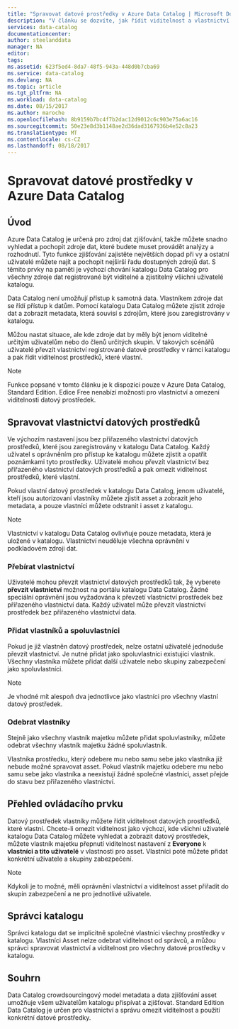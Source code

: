 ```yaml
---
title: "Spravovat datové prostředky v Azure Data Catalog | Microsoft Docs"
description: "V článku se dozvíte, jak řídit viditelnost a vlastnictví datových prostředků, které jsou zaregistrované v Azure Data Catalog."
services: data-catalog
documentationcenter: 
author: steelanddata
manager: NA
editor: 
tags: 
ms.assetid: 623f5ed4-8da7-48f5-943a-448d0b7cba69
ms.service: data-catalog
ms.devlang: NA
ms.topic: article
ms.tgt_pltfrm: NA
ms.workload: data-catalog
ms.date: 08/15/2017
ms.author: maroche
ms.openlocfilehash: 8b9159b7bc4f7b2dac12d9012c6c903e75a6ac16
ms.sourcegitcommit: 50e23e8d3b1148ae2d36dad3167936b4e52c8a23
ms.translationtype: MT
ms.contentlocale: cs-CZ
ms.lasthandoff: 08/18/2017
---
```

# <a name="manage-data-assets-in-azure-data-catalog"></a>Spravovat datové prostředky v Azure Data Catalog
## <a name="introduction"></a>Úvod
Azure Data Catalog je určená pro zdroj dat zjišťování, takže můžete snadno vyhledat a pochopit zdroje dat, které budete muset provádět analýzy a rozhodnutí. Tyto funkce zjišťování zajistěte největších dopad při vy a ostatní uživatelé můžete najít a pochopit nejširší řadu dostupných zdrojů dat. S těmito prvky na paměti je výchozí chování katalogu Data Catalog pro všechny zdroje dat registrované být viditelné a zjistitelný všichni uživatelé katalogu.

Data Catalog není umožňují přístup k samotná data. Vlastníkem zdroje dat se řídí přístup k datům. Pomocí katalogu Data Catalog můžete zjistit zdroje dat a zobrazit metadata, která souvisí s zdrojům, které jsou zaregistrovány v katalogu.

Můžou nastat situace, ale kde zdroje dat by měly být jenom viditelné určitým uživatelům nebo do členů určitých skupin. V takových scénářů uživatelé převzít vlastnictví registrované datové prostředky v rámci katalogu a pak řídit viditelnost prostředků, které vlastní.

> [!NOTE]
> Funkce popsané v tomto článku je k dispozici pouze v Azure Data Catalog, Standard Edition. Edice Free nenabízí možnosti pro vlastnictví a omezení viditelnosti datový prostředek.
>
>

## <a name="manage-ownership-of-data-assets"></a>Spravovat vlastnictví datových prostředků
Ve výchozím nastavení jsou bez přiřazeného vlastnictví datových prostředků, které jsou zaregistrovány v katalogu Data Catalog. Každý uživatel s oprávněním pro přístup ke katalogu můžete zjistit a opatřit poznámkami tyto prostředky. Uživatelé mohou převzít vlastnictví bez přiřazeného vlastnictví datových prostředků a pak omezit viditelnost prostředků, které vlastní.

Pokud vlastní datový prostředek v katalogu Data Catalog, jenom uživatelé, kteří jsou autorizovaní vlastníky můžete zjistit asset a zobrazit jeho metadata, a pouze vlastníci můžete odstranit i asset z katalogu.

> [!NOTE]
> Vlastnictví v katalogu Data Catalog ovlivňuje pouze metadata, která je uložené v katalogu. Vlastnictví neuděluje všechna oprávnění v podkladovém zdroji dat.
>
>

### <a name="take-ownership"></a>Přebírat vlastnictví
Uživatelé mohou převzít vlastnictví datových prostředků tak, že vyberete **převzít vlastnictví** možnost na portálu katalogu Data Catalog. Žádné speciální oprávnění jsou vyžadována k převzetí vlastnictví prostředek bez přiřazeného vlastnictví data. Každý uživatel může převzít vlastnictví prostředek bez přiřazeného vlastnictví data.

### <a name="add-owners-and-co-owners"></a>Přidat vlastníků a spoluvlastníci
Pokud je již vlastněn datový prostředek, nelze ostatní uživatelé jednoduše převzít vlastnictví. Je nutné přidat jako spoluvlastníci existující vlastník. Všechny vlastníka můžete přidat další uživatele nebo skupiny zabezpečení jako spoluvlastníci.

> [!NOTE]
> Je vhodné mít alespoň dva jednotlivce jako vlastníci pro všechny vlastní datový prostředek.
>
>

### <a name="remove-owners"></a>Odebrat vlastníky
Stejně jako všechny vlastník majetku můžete přidat spoluvlastníky, můžete odebrat všechny vlastník majetku žádné spoluvlastník.

Vlastníka prostředku, který odebere mu nebo samu sebe jako vlastníka již nebude možné spravovat asset. Pokud vlastník majetku odebere mu nebo samu sebe jako vlastníka a neexistují žádné společné vlastníci, asset přejde do stavu bez přiřazeného vlastnictví.

## <a name="control-visibility"></a>Přehled ovládacího prvku
Datový prostředek vlastníky můžete řídit viditelnost datových prostředků, které vlastní. Chcete-li omezit viditelnost jako výchozí, kde všichni uživatelé katalogu Data Catalog můžete vyhledat a zobrazit datový prostředek, můžete vlastník majetku přepnutí viditelnost nastavení z **Everyone** k **vlastníci a tito uživatelé** v vlastnosti pro asset. Vlastníci poté můžete přidat konkrétní uživatele a skupiny zabezpečení.

> [!NOTE]
> Kdykoli je to možné, měli oprávnění vlastnictví a viditelnost asset přiřadit do skupin zabezpečení a ne pro jednotlivé uživatele.
>
>

## <a name="catalog-administrators"></a>Správci katalogu
Správci katalogu dat se implicitně společné vlastníci všechny prostředky v katalogu. Vlastníci Asset nelze odebrat viditelnost od správců, a můžou správci spravovat vlastnictví a viditelnost pro všechny datové prostředky v katalogu.

## <a name="summary"></a>Souhrn
Data Catalog crowdsourcingový model metadata a data zjišťování asset umožňuje všem uživatelům katalogu přispívat a zjišťovat. Standard Edition Data Catalog je určen pro vlastnictví a správu omezit viditelnost a použití konkrétní datové prostředky.
